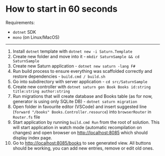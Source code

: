# How to start in 60 seconds

Requirements:

* `dotnet` SDK
* `mono` (on Linux/MacOS)

---

1. Install `dotnet` template with `dotnet new -i Saturn.Template`
2. Create new folder and move into it - `mkdir SaturnSample && cd SaturnSample`
3. Create new Saturn application - `dotnet new saturn -lang F#`
4. Run build process to ensure everything was scaffolded correctly and restore dependencies - `build.cmd / build.sh`
5. Go into subdirectory with server application - `cd src/SaturnSample`
6. Create new controller with `dotnet saturn gen Book Books id:string title:string author:string`
7. Run migrations that will create database and Books table (as for now, generator is using only SQLite DB) - `dotnet saturn migration`
8. Open folder in favourite editor (VSCode) and insert suggested line (`forward "/books" Books.Controller.resource`) into `browserRouter` in `Router.fs` file
9. Start application by running `build.cmd Run` from the root of solution. This will start application in watch mode (automatic recompilation on changes) and open browser on [http://localhost:8085](http://localhost:8085) which should display index page.
10. Go to [http://localhost:8085/books](http://localhost:8085/books) to see generated view. All buttons should be working, you can add new entries, remove or edit old ones.